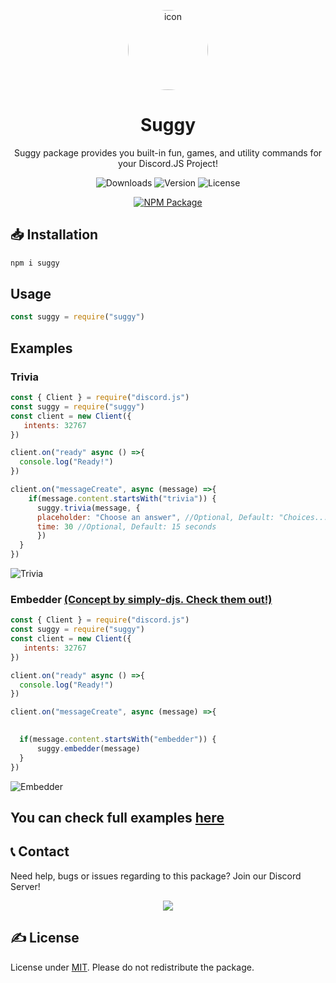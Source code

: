 <p align=center>
   <img src="https://raw.githubusercontent.com/Sugger25e/suggynpm/main/src/icon.png" alt=icon height=128px width=128px style="border-radius:50%;">
</p>

<h1 align=center>
   Suggy
   </h1>

<p align=center>
   Suggy package provides you built-in fun, games, and utility commands for your Discord.JS Project!
</p>
  
  <p align=center>
 <img src="https://img.shields.io/npm/dt/suggy.svg" alt="Downloads"> <img src="https://img.shields.io/npm/v/suggy.svg" alt="Version"> <img src="https://img.shields.io/npm/l/suggy.svg" alt="License">
   </p>

   <p align=center>
   <a href="https://npmjs.com/package/suggy">
  <img src="https://nodei.co/npm/suggy.png" alt="NPM Package">
  </a>
   </p>

## 📥 Installation
```bash
npm i suggy
```

## Usage
```js
const suggy = require("suggy")
```
## Examples
### Trivia
```js
const { Client } = require("discord.js")
const suggy = require("suggy")
const client = new Client({
   intents: 32767
})

client.on("ready" async () =>{
  console.log("Ready!")
})

client.on("messageCreate", async (message) =>{
    if(message.content.startsWith("trivia")) {
      suggy.trivia(message, {
      placeholder: "Choose an answer", //Optional, Default: "Choices..."
      time: 30 //Optional, Default: 15 seconds
      })
  }
})

```
![Trivia](https://raw.githubusercontent.com/Sugger25e/suggynpm/main/src/trivia.png)



### Embedder [(Concept by simply-djs. Check them out!)](https://www.npmjs.com/package/simply-djs)
```js
const { Client } = require("discord.js")
const suggy = require("suggy")
const client = new Client({
   intents: 32767
})

client.on("ready" async () =>{
  console.log("Ready!")
})

client.on("messageCreate", async (message) =>{

  
  if(message.content.startsWith("embedder")) {
      suggy.embedder(message)
  }
})

```
![Embedder](https://raw.githubusercontent.com/Sugger25e/suggynpm/main/src/embedder.png)


## You can check full examples [here](https://github.com/Sugger25e/suggynpm/tree/main/examples)

## 📞 Contact
Need help, bugs or issues regarding to this package? Join our Discord Server!
   <p align=center>
    <a href="https://discord.gg/egEgFkugXW">
     <img src="https://discordapp.com/api/guilds/862268547380019210/widget.png?style=banner2">
     </a>
    </p>


## ✍️ License
License under [MIT](https://choosealicense.com/licenses/mit/). Please do not redistribute the package.
